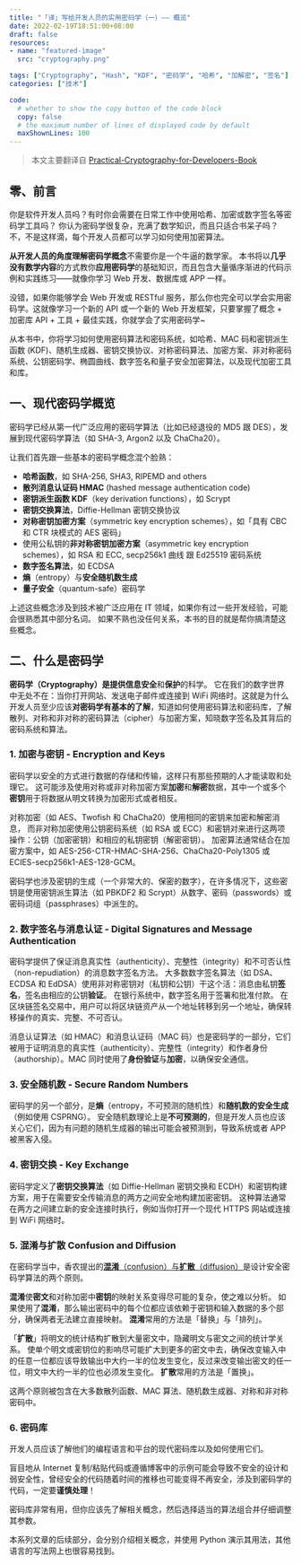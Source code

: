 ```yaml
---
title: "「译」写给开发人员的实用密码学（一）—— 概览"
date: 2022-02-19T18:51:00+08:00
draft: false
resources:
- name: "featured-image"
  src: "cryptography.png"

tags: ["Cryptography", "Hash", "KDF", "密码学", "哈希", "加解密", "签名"]
categories: ["技术"]

code:
  # whether to show the copy button of the code block
  copy: false
  # the maximum number of lines of displayed code by default
  maxShownLines: 100
---
```


>本文主要翻译自 [Practical-Cryptography-for-Developers-Book][cryptobook]

## 零、前言

你是软件开发人员吗？有时你会需要在日常工作中使用哈希、加密或数字签名等密码学工具吗？
你认为密码学很复杂，充满了数学知识，而且只适合书呆子吗？
不，不是这样滴，每个开发人员都可以学习如何使用加密算法。

**从开发人员的角度理解密码学概念**不需要你是一个牛逼的数学家。
本书将以**几乎没有数学内容**的方式教你**应用密码学**的基础知识，而且包含大量循序渐进的代码示例和实践练习——就像你学习 Web 开发、数据库或 APP 一样。

没错，如果你能够学会 Web 开发或 RESTful 服务，那么你也完全可以学会实用密码学。这就像学习一个新的 API 或一个新的 Web 开发框架，只要掌握了概念 + 加密库 API + 工具 + 最佳实践，你就学会了实用密码学~

从本书中，你将学习如何使用密码算法和密码系统，如哈希、MAC 码和密钥派生函数 (KDF)、随机生成器、密钥交换协议、对称密码算法、加密方案、非对称密码系统、公钥密码学、椭圆曲线、数字签名和量子安全加密算法，以及现代加密工具和库。

## 一、现代密码学概览

密码学已经从第一代广泛应用的密码学算法（比如已经退役的 MD5 跟 DES），发展到现代密码学算法（如 SHA-3, Argon2 以及 ChaCha20）。

让我们首先跟一些基本的密码学概念混个脸熟：

- **哈希函数**，如 SHA-256, SHA3, RIPEMD and others
- **散列消息认证码 HMAC** (hashed message authentication code)
- **密钥派生函数 KDF**（key derivation functions），如 Scrypt
- **密钥交换算法**，Diffie-Hellman 密钥交换协议
- **对称密钥加密方案**（symmetric key encryption schemes），如「具有 CBC 和 CTR 块模式的 AES 密码」
- 使用公私钥的**非对称密钥加密方案**（asymmetric key encryption schemes），如 RSA 和 ECC, secp256k1 曲线 跟 Ed25519 密码系统
- **数字签名算法**，如 ECDSA
- **熵**（entropy）与**安全随机数生成**
- **量子安全**（quantum-safe）密码学

上述这些概念涉及到技术被广泛应用在 IT 领域，如果你有过一些开发经验，可能会很熟悉其中部分名词。
如果不熟也没任何关系，本书的目的就是帮你搞清楚这些概念。

## 二、什么是密码学

**密码学（Cryptography）**是提供信息**安全**和**保护**的科学。
它在我们的数字世界中无处不在：当你打开网站、发送电子邮件或连接到 WiFi 网络时。这就是为什么开发人员至少应该**对密码学有基本的了解**，知道如何使用密码算法和密码库，了解散列、对称和非对称的密码算法（cipher）与加密方案，知晓数字签名及其背后的密码系统和算法。

### 1. 加密与密钥 - Encryption and Keys

密码学以安全的方式进行数据的存储和传输，这样只有那些预期的人才能读取和处理它。
这可能涉及使用对称或非对称加密方案**加密**和**解密**数据，其中一个或多个**密钥**用于将数据从明文转换为加密形式或者相反。

对称加密（如 AES、Twofish 和 ChaCha20）使用相同的密钥来加密和解密消息，
而非对称加密使用公钥密码系统（如 RSA 或 ECC）和密钥对来进行这两项操作：公钥（加密密钥）和相应的私钥密钥（解密密钥）。
加密算法通常结合在加密方案中，如 AES-256-CTR-HMAC-SHA-256、ChaCha20-Poly1305 或 ECIES-secp256k1-AES-128-GCM。

密码学也涉及密钥的生成（一个非常大的、保密的数字），在许多情况下，这些密钥是使用密钥派生算法（如 PBKDF2 和 Scrypt）从数字、密码（passwords）或密码词组（passphrases）中派生的。


### 2. 数字签名与消息认证 - Digital Signatures and Message Authentication

密码学提供了保证消息真实性（authenticity）、完整性（integrity）和不可否认性（non-repudiation）的消息数字签名方法。
大多数数字签名算法（如 DSA、ECDSA 和 EdDSA）使用非对称密钥对（私钥和公钥）干这个活：消息由私钥**签名**，签名由相应的公钥**验证**。
在银行系统中，数字签名用于签署和批准付款。
在区块链签名交易中，用户可以将区块链资产从一个地址转移到另一个地址，确保转移操作的真实、完整、不可否认。

消息认证算法（如 HMAC）和消息认证码（MAC 码）也是密码学的一部分，它们被用于证明消息的真实性（authenticity）、完整性（integrity）和作者身份（authorship）。MAC 同时使用了**身份验证**与**加密**，以确保安全通信。

### 3. 安全随机数 - Secure Random Numbers

密码学的另一个部分，是**熵**（entropy，不可预测的随机性）和**随机数的安全生成**（例如使用 CSPRNG）。
安全随机数理论上是**不可预测的**，但是开发人员也应该关心它们，因为有问题的随机生成器的输出可能会被预测到，导致系统或者 APP 被黑客入侵。

### 4. 密钥交换 - Key Exchange

密码学定义了**密钥交换算法**（如 Diffie-Hellman 密钥交换和 ECDH）和密钥构建方案，用于在需要安全传输消息的两方之间安全地构建加密密钥。
这种算法通常在两方之间建立新的安全连接时执行，例如当你打开一个现代 HTTPS 网站或连接到 WiFi 网络时。

### 5. 混淆与扩散 Confusion and Diffusion

在密码学当中，香农提出的[**混淆**（confusion）与**扩散**（diffusion）](https://zh.wikipedia.org/wiki/%E6%B7%B7%E6%B7%86%E8%88%87%E6%93%B4%E6%95%A3)是设计安全密码学算法的两个原则。

**混淆**使**密文**和对称加密中**密钥**的映射关系变得尽可能的复杂，使之难以分析。
如果使用了**混淆**，那么输出密码中的每个位都应该依赖于密钥和输入数据的多个部分，确保两者无法建立直接映射。
**混淆**常用的方法是「替换」与「排列」。

「**扩散**」将明文的统计结构扩散到大量密文中，隐藏明文与密文之间的统计学关系。
使单个明文或密钥位的影响尽可能扩大到更多的密文中去，确保改变输入中的任意一位都应该导致输出中大约一半的位发生变化，反过来改变输出密文的任一位，明文中大约一半的位也必须发生变化。
**扩散**常用的方法是「置换」。

这两个原则被包含在大多数散列函数、MAC 算法、随机数生成器、对称和非对称密码中。


### 6. 密码库

开发人员应该了解他们的编程语言和平台的现代密码库以及如何使用它们。

盲目地从 Internet 复制/粘贴代码或遵循博客中的示例可能会导致不安全的设计和弱安全性，曾经安全的代码随着时间的推移也可能变得不再安全，涉及到密码学的代码，一定要**谨慎处理**！

密码库非常有用，但你应该先了解相关概念，然后选择适当的算法组合并仔细调整其参数。

本系列文章的后续部分，会分别介绍相关概念，并使用 Python 演示其用法，其他语言的写法网上也很容易找到。

[cryptobook]: https://github.com/nakov/Practical-Cryptography-for-Developers-Book

